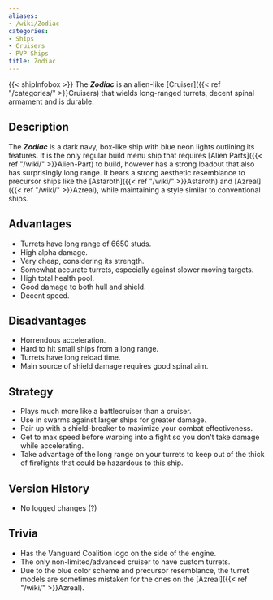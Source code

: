 ```yaml
---
aliases:
- /wiki/Zodiac
categories:
- Ships
- Cruisers
- PVP Ships
title: Zodiac
---
```


{{< shipInfobox >}} The **_Zodiac_** is an alien-like [Cruiser]({{< ref "/categories/" >}}Cruisers) that wields long-ranged turrets, decent spinal armament and is durable. 

## Description

The **_Zodiac_** is a dark navy, box-like ship with blue neon lights outlining its features. It is the only regular build menu ship that requires [Alien Parts]({{< ref "/wiki/" >}}Alien-Part) to build, however has a strong loadout that also has surprisingly long range. It bears a strong aesthetic resemblance to precursor ships like the [Astaroth]({{< ref "/wiki/" >}}Astaroth) and [Azreal]({{< ref "/wiki/" >}}Azreal), while maintaining a style similar to conventional ships.

## Advantages

- Turrets have long range of 6650 studs.
- High alpha damage.
- Very cheap, considering its strength.
- Somewhat accurate turrets, especially against slower moving targets.
- High total health pool.
- Good damage to both hull and shield.
- Decent speed.

## Disadvantages

- Horrendous acceleration.
- Hard to hit small ships from a long range.
- Turrets have long reload time.
- Main source of shield damage requires good spinal aim.

## Strategy

- Plays much more like a battlecruiser than a cruiser.
- Use in swarms against larger ships for greater damage.
- Pair up with a shield-breaker to maximize your combat effectiveness.
- Get to max speed before warping into a fight so you don't take damage while accelerating.
- Take advantage of the long range on your turrets to keep out of the thick of firefights that could be hazardous to this ship.

## Version History 

- No logged changes (?)

## Trivia

- Has the Vanguard Coalition logo on the side of the engine.
- The only non-limited/advanced cruiser to have custom turrets.
- Due to the blue color scheme and precursor resemblance, the turret models are sometimes mistaken for the ones on the [Azreal]({{< ref "/wiki/" >}}Azreal).